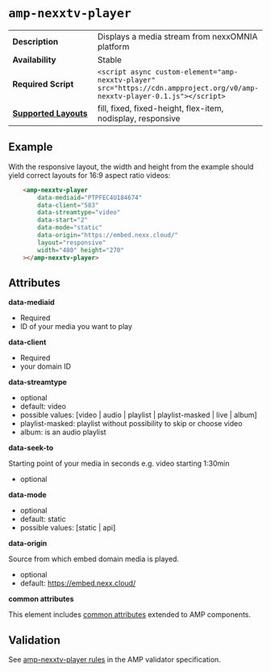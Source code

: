 <!---
Copyright 2017 The AMP HTML Authors. All Rights Reserved.

Licensed under the Apache License, Version 2.0 (the "License");
you may not use this file except in compliance with the License.
You may obtain a copy of the License at

      http://www.apache.org/licenses/LICENSE-2.0

Unless required by applicable law or agreed to in writing, software
distributed under the License is distributed on an "AS-IS" BASIS,
WITHOUT WARRANTIES OR CONDITIONS OF ANY KIND, either express or implied.
See the License for the specific language governing permissions and
limitations under the License.
-->

# <a name="amp-nexxtv-player"></a> `amp-nexxtv-player`

<table>
  <tr>
    <td width="40%"><strong>Description</strong></td>
    <td>Displays a media stream from nexxOMNIA platform</td>
  </tr>
  <tr>
    <td width="40%"><strong>Availability</strong></td>
    <td>Stable</td>
  </tr>
  <tr>
    <td width="40%"><strong>Required Script</strong></td>
    <td><code>&lt;script async custom-element="amp-nexxtv-player" src="https://cdn.ampproject.org/v0/amp-nexxtv-player-0.1.js">&lt;/script></code></td>
  </tr>
  <tr>
    <td class="col-fourty"><strong><a href="https://www.ampproject.org/docs/guides/responsive/control_layout.html">Supported Layouts</a></strong></td>
    <td>fill, fixed, fixed-height, flex-item, nodisplay, responsive</td>
  </tr>
</table>

## Example

With the responsive layout, the width and height from the example should yield correct layouts for 16:9 aspect ratio videos:

```html
    <amp-nexxtv-player
        data-mediaid="PTPFEC4U184674"
        data-client="583"
        data-streamtype="video"
        data-start="2"
        data-mode="static"
        data-origin="https://embed.nexx.cloud/"
        layout="responsive"
        width="480" height="270"
    ></amp-nexxtv-player>

```

## Attributes

**data-mediaid**

* Required
* ID of your media you want to play

**data-client**

* Required
* your domain ID

**data-streamtype**

* optional
* default: video
* possible values: [video | audio | playlist | playlist-masked | live | album]
* playlist-masked: playlist without possibility to skip or choose video
* album: is an audio playlist

**data-seek-to**

Starting point of your media in seconds e.g. video starting 1:30min

* optional

**data-mode**

* optional
* default: static
* possible values: [static | api]


**data-origin**

Source from which embed domain media is played.

* optional
* default: https://embed.nexx.cloud/


**common attributes**

This element includes [common attributes](https://www.ampproject.org/docs/reference/common_attributes) extended to AMP components.

## Validation

See [amp-nexxtv-player rules](https://github.com/ampproject/amphtml/blob/master/extensions/amp-nexxtv-player/0.1/validator-amp-nexxtv-player.protoascii) in the AMP validator specification.
